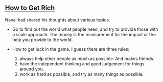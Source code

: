 ## [How to Get Rich](https://nav.al/rich) ##

Naval had shared his thoughts about various topics. 

- Go to find out the world what people need, and try to provide those with a scale approach. The money is the measurement for the impact or the help you provide to the world.

- How to get luck in the game. I guess there are three rules:
  1) always help other people as much as possible. And makes friends. 
  2) have the independent thinking and good judgement for things around you.
  3) work as hard as possible, and try as many things as possible.


 